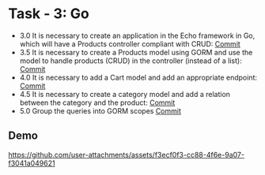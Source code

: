 
# Task - 3: Go

- 3.0 It is necessary to create an application in the Echo framework in Go, which will have a Products controller compliant with CRUD: [Commit](https://github.com/viashchuk/ebiznes/commit/f82ec698f54ae65e7c236c537ab2fa1071f2f2a1)
- 3.5 It is necessary to create a Products model using GORM and use the model to handle products (CRUD) in the controller (instead of a list): [Commit](https://github.com/viashchuk/ebiznes/commit/22aac50c27bdde9d702c1f304f3e829fb570bf14)
- 4.0 It is necessary to add a Cart model and add an appropriate endpoint: [Commit](https://github.com/viashchuk/ebiznes/commit/e5bb35c745f1f836d69b1dc0aa15f1945dc413b7)
- 4.5 It is necessary to create a category model and add a relation between the category and the product: [Commit](https://github.com/viashchuk/ebiznes/commit/3686d4d101748fe536d9755403d6ec9de58e561e)
- 5.0 Group the queries into GORM scopes [Commit](https://github.com/viashchuk/ebiznes/commit/70fb2569730f125356a9132826f675e166b5045d)


## Demo


https://github.com/user-attachments/assets/f3ecf0f3-cc88-4f6e-9a07-f3041a049621